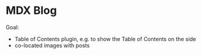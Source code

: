# MDX Blog

Goal:
- Table of Contents plugin, e.g. to show the Table of Contents on the side
- co-located images with posts